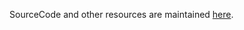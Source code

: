 
SourceCode and other resources are maintained [here](https://github.com/GameBuildingBlocks/LuaProfilingTools).

